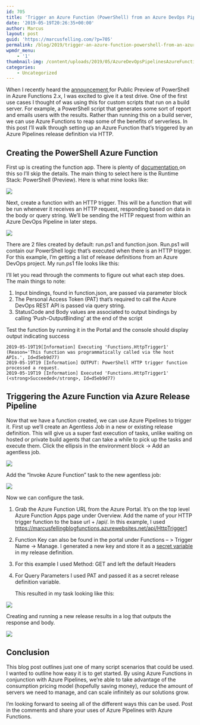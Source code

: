 ```yaml
---
id: 705
title: 'Trigger an Azure Function (PowerShell) from an Azure DevOps Pipeline'
date: '2019-05-19T20:26:35+00:00'
author: Marcus
layout: post
guid: 'https://marcusfelling.com/?p=705'
permalink: /blog/2019/trigger-an-azure-function-powershell-from-an-azure-devops-pipeline/
wpmdr_menu:
    - '1'
thumbnail-img: /content/uploads/2019/05/AzureDevOpsPipelinesAzureFunctionsPowerShell.png
categories:
    - Uncategorized
---
```



When I recently heard the [announcement ](https://devblogs.microsoft.com/powershell/public-preview-of-powershell-in-azure-functions-2-x/) for Public Preview of PowerShell in Azure Functions 2.x, I was excited to give it a test drive. One of the first use cases I thought of was using this for custom scripts that run on a build server. For example, a PowerShell script that generates some sort of report and emails users with the results. Rather than running this on a build server, we can use Azure Functions to reap some of the benefits of serverless. In this post I’ll walk through setting up an Azure Function that’s triggered by an Azure Pipelines release definition via HTTP.

## Creating the PowerShell Azure Function

First up is creating the function app. There is plenty of [documentation ](https://docs.microsoft.com/en-us/azure/azure-functions/functions-create-first-azure-function)on this so I’ll skip the details. The main thing to select here is the Runtime Stack: PowerShell (Preview). Here is what mine looks like:

![](/content/uploads/2019/05/CreateFunction-488x1024.png)

Next, create a function with an HTTP trigger. This will be a function that will be run whenever it receives an HTTP request, responding based on data in the body or query string. We’ll be sending the HTTP request from within an Azure DevOps Pipeline in later steps.

![](/content/uploads/2019/05/TriggerFunction-1024x482.png)

There are 2 files created by default: run.ps1 and function.json. Run.ps1 will contain our PowerShell logic that’s executed when there is an HTTP trigger. For this example, I’m getting a list of release definitions from an Azure DevOps project. My run.ps1 file looks like this:

<script src="https://gist.github.com/MarcusFelling/968c78c366272b69e032225169e1edf4.js"></script>

I’ll let you read through the comments to figure out what each step does. The main things to note:

1. Input bindings, found in function.json, are passed via parameter block
2. The Personal Access Token (PAT) that’s required to call the Azure DevOps REST API is passed via query string.
3. StatusCode and Body values are associated to output bindings by calling ‘Push-OutputBinding’ at the end of the script

Test the function by running it in the Portal and the console should display output indicating success

```
2019-05-19T19[Information] Executing 'Functions.HttpTrigger1' (Reason='This function was programmatically called via the host APIs.', Id=d5eb9d77)
2019-05-19T19 [Information] OUTPUT: PowerShell HTTP trigger function processed a request.
2019-05-19T19 [Information] Executed 'Functions.HttpTrigger1' (<strong>Succeeded</strong>, Id=d5eb9d77)
```

## Triggering the Azure Function via Azure Release Pipeline

Now that we have a function created, we can use Azure Pipelines to trigger it. First up we’ll create an Agentless Job in a new or existing release definition. This will give us a super fast execution of tasks, unlike waiting on hosted or private build agents that can take a while to pick up the tasks and execute them. Click the ellipsis in the environment block -> Add an agentless job.

![](/content/uploads/2019/05/AgentlessJob-1024x350.png)

Add the “Invoke Azure Function” task to the new agentless job:

![](/content/uploads/2019/05/InvokeAzureFunctionTask-1024x432.png)

Now we can configure the task.

1. Grab the Azure Function URL from the Azure Portal. It’s on the top level Azure Function Apps page under Overview. Add the name of your HTTP trigger function to the base url + /api/. In this example, I used https://marcusfellingblogfunctions.azurewebsites.net/api/HttpTrigger1
2. Function Key can also be found in the portal under Functions – &gt; Trigger Name -> Manage. I generated a new key and store it as a [secret variable](https://docs.microsoft.com/en-us/azure/devops/pipelines/process/variables?view=azure-devops&tabs=classic%2Cbatch#secret-variables) in my release definition.
3. For this example I used Method: GET and left the default Headers
4. For Query Parameters I used PAT and passed it as a secret release definition variable.  
       
    This resulted in my task looking like this:

![](/content/uploads/2019/05/InvokeAzureFunctionTaskConfigured-698x1024.png)

Creating and running a new release results in a log that outputs the response and body.

![](/content/uploads/2019/05/ReleaseLog-1024x331.png)

## Conclusion

This blog post outlines just one of many script scenarios that could be used. I wanted to outline how easy it is to get started. By using Azure Functions in conjunction with Azure Pipelines, we’re able to take advantage of the consumption pricing model (hopefully saving money), reduce the amount of servers we need to manage, and can scale infinitely as our solutions grow.

I’m looking forward to seeing all of the different ways this can be used. Post in the comments and share your uses of Azure Pipelines with Azure Functions.
